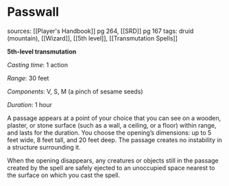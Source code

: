 # Passwall
sources: [[Player's Handbook]] pg 264, [[SRD]] pg 167
tags: druid (mountain), [[Wizard]], [[5th level]], [[Transmutation Spells]]

**5th-level transmutation**

*Casting time*: 1 action

*Range*: 30 feet

*Components*: V, S, M (a pinch of sesame seeds)

*Duration*: 1 hour

A passage appears at a point of your choice that you can see on a wooden, plaster, or stone surface (such as a wall, a ceiling, or a floor) within range, and lasts for the duration. You choose the opening’s dimensions: up to 5 feet wide, 8 feet tall, and 20 feet deep. The passage creates no instability in a structure surrounding it.

When the opening disappears, any creatures or objects still in the passage created by the spell are safely ejected to an unoccupied space nearest to the surface on which you cast the spell.
